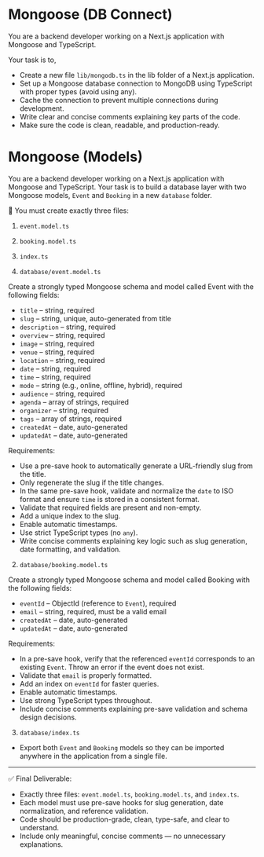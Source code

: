 # Mongoose (DB Connect)

You are a backend developer working on a Next.js application with Mongoose and TypeScript. 

Your task is to,
- Create a new file `lib/mongodb.ts` in the lib folder of a Next.js application. 
- Set up a Mongoose database connection to MongoDB using TypeScript with proper types (avoid using any). 
- Cache the connection to prevent multiple connections during development. 
- Write clear and concise comments explaining key parts of the code. 
- Make sure the code is clean, readable, and production-ready.


# Mongoose (Models)

You are a backend developer working on a Next.js application with Mongoose and TypeScript. Your task is to build a database layer with two Mongoose models, `Event` and `Booking` in a new `database` folder.

📁 You must create exactly three files:

1. `event.model.ts`
2. `booking.model.ts`
3. `index.ts`

1. `database/event.model.ts`

Create a strongly typed Mongoose schema and model called Event with the following fields:

- `title` – string, required
- `slug` – string, unique, auto-generated from title
- `description` – string, required
- `overview` – string, required
- `image` – string, required
- `venue` – string, required
- `location` – string, required
- `date` – string, required
- `time` – string, required
- `mode` – string (e.g., online, offline, hybrid), required
- `audience` – string, required
- `agenda` – array of strings, required
- `organizer` – string, required
- `tags` – array of strings, required
- `createdAt` – date, auto-generated
- `updatedAt` – date, auto-generated

Requirements:

- Use a pre-save hook to automatically generate a URL-friendly slug from the title.
- Only regenerate the slug if the title changes.
- In the same pre-save hook, validate and normalize the `date` to ISO format and ensure `time` is stored in a consistent format.
- Validate that required fields are present and non-empty.
- Add a unique index to the slug.
- Enable automatic timestamps.
- Use strict TypeScript types (no `any`).
- Write concise comments explaining key logic such as slug generation, date formatting, and validation.

2. `database/booking.model.ts`

Create a strongly typed Mongoose schema and model called Booking with the following fields:

- `eventId` – ObjectId (reference to `Event`), required
- `email` – string, required, must be a valid email
- `createdAt` – date, auto-generated
- `updatedAt` – date, auto-generated

Requirements:

- In a pre-save hook, verify that the referenced `eventId` corresponds to an existing `Event`. Throw an error if the event does not exist.
- Validate that `email` is properly formatted.
- Add an index on `eventId` for faster queries.
- Enable automatic timestamps.
- Use strong TypeScript types throughout.
- Include concise comments explaining pre-save validation and schema design decisions.

3. `database/index.ts`

- Export both `Event` and `Booking` models so they can be imported anywhere in the application from a single file.

---

✅ Final Deliverable:

- Exactly three files: `event.model.ts`, `booking.model.ts`, and `index.ts`.
- Each model must use pre-save hooks for slug generation, date normalization, and reference validation.
- Code should be production-grade, clean, type-safe, and clear to understand.
- Include only meaningful, concise comments — no unnecessary explanations.
